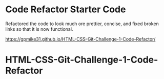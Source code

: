 # Code Refactor Starter Code
Refactored the code to look much ore prettier, concise, and fixed broken links so that it is now functional.

https://gpmike31.github.io/HTML-CSS-Git-Challenge-1-Code-Refactor/
# HTML-CSS-Git-Challenge-1-Code-Refactor
